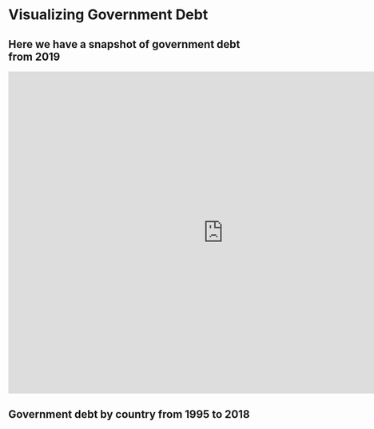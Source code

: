 # Visualizing Government Debt
## Here we have a snapshot of government debt from 2019
<iframe src="https://data.oecd.org/chart/6gQM" width="860" height="645" style="border: 0" mozallowfullscreen="true" webkitallowfullscreen="true" allowfullscreen="true"><a href="https://data.oecd.org/chart/6gQM" target="_blank">OECD Chart: General government debt, Total, % of GDP, Annual, 2019</a></iframe>

## Government debt by country from 1995 to 2018
<div class="flourish-embed flourish-chart" data-src="visualisation/5298843"><script src="https://public.flourish.studio/resources/embed.js"></script></div>
